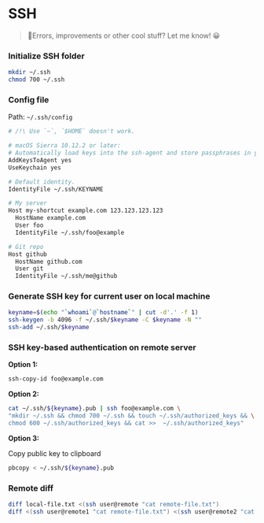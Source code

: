 # SSH

> 👋Errors, improvements or other cool stuff? Let me know! 😀


### Initialize SSH folder
```bash
mkdir ~/.ssh
chmod 700 ~/.ssh
```

### Config file

Path: `~/.ssh/config`

```bash
# /!\ Use `~`, `$HOME` doesn't work.

# macOS Sierra 10.12.2 or later:
# Automatically load keys into the ssh-agent and store passphrases in your keychain.
AddKeysToAgent yes
UseKeychain yes

# Default identity.
IdentityFile ~/.ssh/KEYNAME

# My server
Host my-shortcut example.com 123.123.123.123
  HostName example.com
  User foo
  IdentityFile ~/.ssh/foo@example

# Git repo
Host github
  HostName github.com
  User git
  IdentityFile ~/.ssh/me@github
```


### Generate SSH key for current user on local machine

```bash
keyname=$(echo "`whoami`@`hostname`" | cut -d'.' -f 1)
ssh-keygen -b 4096 -f ~/.ssh/$keyname -C $keyname -N ""
ssh-add ~/.ssh/$keyname
```


### SSH key-based authentication on remote server

**Option 1:**

```bash
ssh-copy-id foo@example.com
```

**Option 2:**

```bash
cat ~/.ssh/${keyname}.pub | ssh foo@example.com \
"mkdir ~/.ssh && chmod 700 ~/.ssh && touch ~/.ssh/authorized_keys && \
chmod 600 ~/.ssh/authorized_keys && cat >>  ~/.ssh/authorized_keys"
```

**Option 3:**

Copy public key to clipboard

```bash
pbcopy < ~/.ssh/${keyname}.pub
```


### Remote diff

```bash
diff local-file.txt <(ssh user@remote "cat remote-file.txt")
diff <(ssh user@remote1 "cat remote-file.txt") <(ssh user@remote2 "cat remote-file.txt")
```
